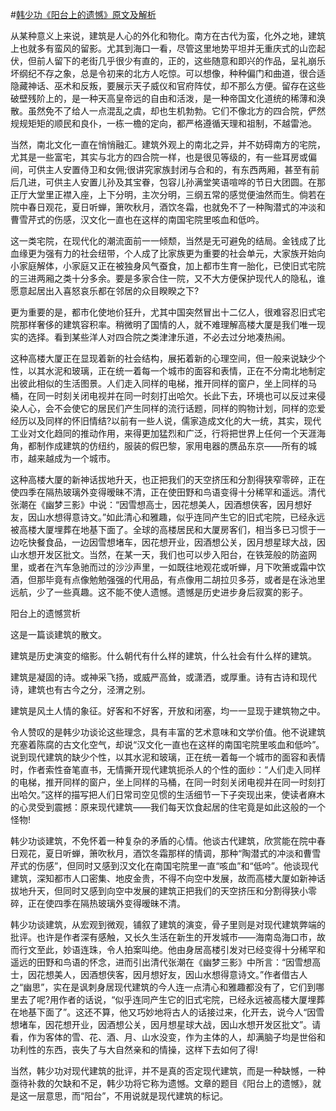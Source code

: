 #[韩少功《阳台上的遗憾》原文及解析](https://www.vrrw.net/wx/8660.html)

从某种意义上来说，建筑是人心的外化和物化。南方在古代为蛮，化外之地，建筑上也就多有蛮风的留影。尤其到海口一看，尽管这里地势平坦并无重庆式的山峦起伏，但前人留下的老街几乎很少有直的，正的，这些随意和即兴的作品，呈礼崩乐坏纲纪不存之象，总是令初来的北方人吃惊。可以想像，种种偏门和曲道，很合适隐藏神话、巫术和反叛，要展示天子威仪和官府阵仗，却不那么方便。留存在这些破壁残阶上的，是一种天高皇帝远的自由和活泼，是一种帝国文化道统的稀薄和涣散。虽然免不了给人一点混乱之虞，却也生机勃勃。它们不像北方的四合院，俨然规规矩矩的顺民和良仆，一栋一檐的定向，都严格遵循天理和祖制，不越雷池。

当然，南北文化一直在悄悄融汇。建筑外观上的南北之异，并不妨碍南方的宅院，尤其是一些富宅，其实与北方的四合院一样，也是很见等级的，有一些耳房或偏间，可供主人安置侍卫和女佣;很讲究家族封闭与合和的，有东西两厢，甚至有前后几进，可供主人安置儿孙及其宝眷，包容儿孙满堂笑语喧哗的节日大团圆。在那正厅大堂里正襟入座，上下分明，主次分明，三纲五常的感觉便油然而生。倘若在院中春日观花，夏日听蝉，箫吹秋月，酒饮冬霜，也就免不了一种陶潜式的冲淡和曹雪芹式的伤感，汉文化一直也在这样的南国宅院里咳血和低吟。



这一类宅院，在现代化的潮流面前一一倾颓，当然是无可避免的结局。金钱成了比血缘更为强有力的社会纽带，个人成了比家族更为重要的社会单元，大家族开始向小家庭解体，小家庭又正在被独身风气蚕食，加上都市生育一胎化，已使旧式宅院的三进两厢之类十分多余。要是多家合住一院，又不大方便保护现代人的隐私，谁愿意起居出入喜怒哀乐都在邻居的众目睽睽之下?

更为重要的是，都市化使地价狂升，尤其中国突然冒出十二亿人，很难容忍旧式宅院那样奢侈的建筑容积率。稍微明了国情的人，就不难理解高楼大厦是我们唯一现实的选择。看到某些洋人对四合院之类津津乐道，不必去过分地凑热闹。

这种高楼大厦正在显现着新的社会结构，展拓着新的心理空间，但一般来说缺少个性，以其水泥和玻璃，正在统一着每一个城市的面容和表情，正在不分南北地制定出彼此相似的生活图景。人们走入同样的电梯，推开同样的窗户，坐上同样的马桶，在同一时刻关闭电视并在同一时刻打出哈欠。长此下去，环境也可以反过来侵染人心，会不会使它的居民们产生同样的流行话题，同样的购物计划，同样的恋爱经历以及同样的怀旧情结?以前有一些人说，儒家造成文化的大一统，其实，现代工业对文化趋同的推动作用，来得更加猛烈和广泛，行将把世界上任何一个天涯海角，都制作成建筑的仿纽约，服装的假巴黎，家用电器的赝品东京——所有的城市，越来越成为一个城市。

这种高楼大厦的新神话拔地升天，也正把我们的天空挤压和分割得狭窄零碎，正在使四季在隔热玻璃外变得暧昧不清，正在使田野和鸟语变得十分稀罕和遥远。清代张潮在《幽梦三影》中说：“因雪想高士，因花想美人，因酒想侠客，因月想好友，因山水想得意诗文。”如此清心和雅趣，似乎连同产生它的旧式宅院，已经永远被高楼大厦埋葬在地基下面了。全球的高楼居民和大厦房客们，相当多已习惯于一边吃快餐食品，一边因雪想堵车，因花想开业，因酒想公关，因月想星球大战，因山水想开发区批文。当然，在某一天，我们也可以步入阳台，在铁笼般的防盗网里，或者在汽车急驰而过的沙沙声里，一如既往地观花或听蝉，月下吹箫或霜中饮酒，但那毕竟有点像勉勉强强的代用品，有点像用二胡拉贝多芬，或者是在泳池里远航，少了一些真趣。这不能不使人遗憾。遗憾是历史进步身后寂寞的影子。

阳台上的遗憾赏析

这是一篇谈建筑的散文。

建筑是历史演变的缩影。什么朝代有什么样的建筑，什么社会有什么样的建筑。

建筑是凝固的诗。或神采飞扬，或威严高耸，或潇洒，或厚重。诗有古诗和现代诗，建筑也有古今之分，泾渭之别。

建筑是风土人情的象征。好客和不好客，开放和闭塞，均一一显现于建筑物之中。

令人赞叹的是韩少功谈论这些理念，具有丰富的艺术意味和文学价值。他不说建筑充塞着陈腐的古文化空气，却说“汉文化一直也在这样的南国宅院里咳血和低吟”。说到现代建筑的缺少个性，以其水泥和玻璃，正在统一着每一个城市的面容和表情时，作者索性奋笔直书，无情撕开现代建筑扼杀人的个性的面纱：“人们走入同样的电梯，推开同样的窗户，坐上同样的马桶，在同一时刻关闭电视并在同一时刻打出哈欠。”这样的描写把人们日常司空见惯的生活细节一下子突现出来，使读者麻木的心灵受到震撼：原来现代建筑——我们每天饮食起居的住宅竟是如此这般的一个怪物!

韩少功谈建筑，不免怀着一种复杂的矛盾的心情。他谈古代建筑，欣赏能在院中春日观花，夏日听蝉，箫吹秋月，酒饮冬霜那样的情调，那种“陶潜式的冲淡和曹雪芹式的伤感”，但同时又感到汉文化在南国宅院里一直“咳血”和“低吟”。他谈现代建筑，深知都市人口密集、地皮金贵，不得不向空中发展，故而高楼大厦如新神话拔地升天，但同时又感到向空中发展的建筑正把我们的天空挤压和分割得狭小零碎，正在使四季在隔热玻璃外变得暧昧不清。

韩少功谈建筑，从宏观到微观，铺叙了建筑的演变，骨子里则是对现代建筑弊端的批评。也许是作者深有感触，又长久生活在新生的开发城市——海南岛海口市，故而行文至此，妙语连珠，令人拍案叫绝。他由身居高楼引发对已经变得十分稀罕和遥远的田野和鸟语的怀念，进而引出清代张潮在《幽梦三影》中所言：“因雪想高士，因花想美人，因酒想侠客，因月想好友，因山水想得意诗文。”作者借古人之“幽思”，实在是讽刺身居现代建筑的今人连一点清心和雅趣都没有了，它们到哪里去了呢?用作者的话说，“似乎连同产生它的旧式宅院，已经永远被高楼大厦埋葬在地基下面了”。这还不算，他又巧妙地将古人的话接过来，化开去，说今人“因雪想堵车，因花想开业，因酒想公关，因月想星球大战，因山水想开发区批文”。请看，作为客体的雪、花、酒、月、山水没变，作为主体的人，却满脑子均是世俗和功利性的东西，丧失了与大自然亲和的情操，这样下去如何了得!

当然，韩少功对现代建筑的批评，并不是真的否定现代建筑，而是一种缺憾，一种亟待补救的欠缺和不足，韩少功将它称为遗憾。文章的题目《阳台上的遗憾》，就是这一层意思，而“阳台”，不用说就是现代建筑的标记。

